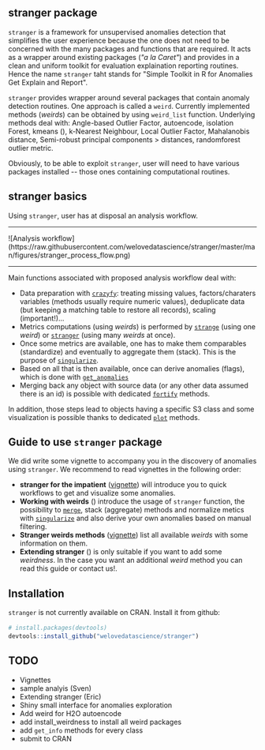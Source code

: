 
stranger package
----------------

`stranger` is a framework for unsupervised anomalies detection that simplifies the user experience because the one does not need to be concerned with the many packages and functions that are required. It acts as a wrapper around existing packages (*"a la Caret"*) and provides in a clean and uniform toolkit for evaluation explaination reporting routines. Hence the name `stranger` taht stands for "Simple Toolkit in R for Anomalies Get Explain and Report".

`stranger` provides wrapper around several packages that contain anomaly detection routines. One approach is called a `weird`. Currently implemented methods (*weirds*) can be obtained by using `weird_list` function. Underlying methods deal with: Angle-based Outlier Factor, autoencode, isolation Forest, kmeans (), k-Nearest Neighbour, Local Outlier Factor, Mahalanobis distance, Semi-robust principal components &gt; distances, randomforest outlier metric.

Obviously, to be able to exploit `stranger`, user will need to have various packages installed -- those ones containing computational routines.

stranger basics
---------------

Using `stranger`, user has at disposal an analysis workflow.

<hr/>
![Analysis workflow](https://raw.githubusercontent.com/welovedatascience/stranger/master/man/figures/stranger_process_flow.png)
<hr/>
Main functions associated with proposed analysis workflow deal with:

-   Data preparation with [`crazyfy`](./reference/crazyfy.html): treating missing values, factors/charaters variables (methods usually require numeric values), deduplicate data (but keeping a matching table to restore all records), scaling (important!)...
-   Metrics computations (using *weirds*) is performed by [`strange`](./reference/strange.html) (using one *weird*) or [`stranger`](./reference/strange.html) (using many *weirds* at once).
-   Once some metrics are available, one has to make them comparables (standardize) and eventually to aggregate them (stack). This is the purpose of [`singularize`](./reference/singularize.html).
-   Based on all that is then available, once can derive anomalies (flags), which is done with [`get_anomalies`](./reference/get_anomalies.html)
-   Merging back any object with source data (or any other data assumed there is an id) is possible with dedicated [`fortify`](./reference/fortify.html) methods.

In addition, those steps lead to objects having a specific S3 class and some visualization is possible thanks to dedicated [`plot`](./reference/plot.html) methods.

Guide to use `stranger` package
-------------------------------

We did write some vignette to accompany you in the discovery of anomalies using `stranger`. We recommend to read vignettes in the following order:

-   **stranger for the impatient** ([vignette](./articles/stranger_for_the_impatient.html)) will introduce you to quick workflows to get and visualize some anomalies.
-   **Working with weirds** ([<TBD>](./articles/working_with_weirds.html)) introduce the usage of `stranger` function, the possibility to [`merge`](./reference/merge.html), stack (aggregate) methods and normalize metics with [`singularize`](./references/singularize.html) and also derive your own anomalies based on manual filtering.
-   **Stranger weirds methods** ([vignette](./articles/stranger_weirds_methods.html)) list all available *weirds* with some information on them.
-   **Extending stranger** ([<TBD later>](./articles/tbd.html)) is only suitable if you want to add some *weirdness*. In the case you want an additional *weird* method you can read this guide or contact us!.

Installation
------------

`stranger` is not currently available on CRAN. Install it from github:

``` r
# install.packages(devtools)
devtools::install_github("welovedatascience/stranger")
```

TODO
----

-   Vignettes
-   sample analyis (Sven)
-   Extending stranger (Eric)
-   Shiny small interface for anomalies exploration
-   Add weird for H2O autoencode
-   add install\_weirdness to install all weird packages
-   add `get_info` methods for every class
-   submit to CRAN
